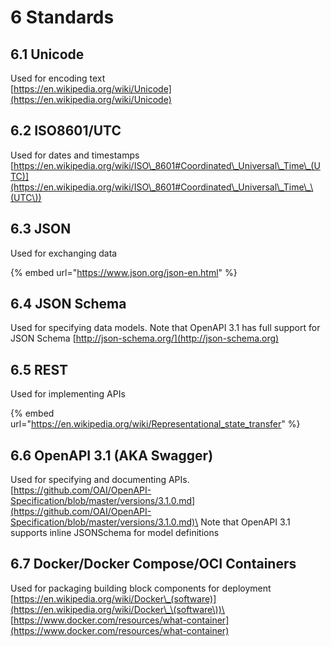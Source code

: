 # 6 Standards

## 6.1 Unicode

Used for encoding text\
[https://en.wikipedia.org/wiki/Unicode](https://en.wikipedia.org/wiki/Unicode)

## 6.2 ISO8601/UTC

Used for dates and timestamps [https://en.wikipedia.org/wiki/ISO\_8601#Coordinated\_Universal\_Time\_(UTC)](https://en.wikipedia.org/wiki/ISO\_8601#Coordinated\_Universal\_Time\_\(UTC\))

## 6.3 JSON

Used for exchanging data

{% embed url="https://www.json.org/json-en.html" %}

## 6.4 JSON Schema

Used for specifying data models. Note that OpenAPI 3.1 has full support for JSON Schema [http://json-schema.org/](http://json-schema.org)

## 6.5 REST

Used for implementing APIs

{% embed url="https://en.wikipedia.org/wiki/Representational_state_transfer" %}

## 6.6 OpenAPI 3.1 (AKA Swagger)

Used for specifying and documenting APIs.\
[https://github.com/OAI/OpenAPI-Specification/blob/master/versions/3.1.0.md](https://github.com/OAI/OpenAPI-Specification/blob/master/versions/3.1.0.md)\
Note that OpenAPI 3.1 supports inline JSONSchema for model definitions

## 6.7 Docker/Docker Compose/OCI Containers

Used for packaging building block components for deployment [https://en.wikipedia.org/wiki/Docker\_(software)](https://en.wikipedia.org/wiki/Docker\_\(software\))\
[https://www.docker.com/resources/what-container](https://www.docker.com/resources/what-container)

